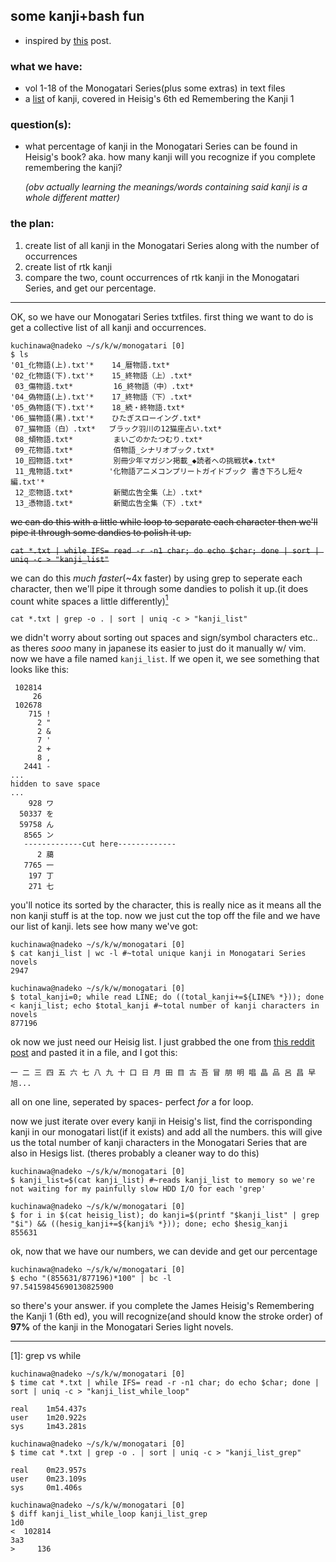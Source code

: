 ## some kanji+bash fun
 - inspired by [this][1] post.

### what we have:
 - vol 1-18 of the Monogatari Series(plus some extras) in text files
 - a [list][2] of kanji, covered in Heisig's 6th ed Remembering the Kanji 1
	
### question(s):
 - what percentage of kanji in the Monogatari Series can be found in Heisig's
   book? aka. how many kanji will you recognize if you complete remembering the
   kanji?

   _(obv actually learning the meanings/words containing said kanji is a whole
   different matter)_
	
### the plan:
 1. create list of all kanji in the Monogatari Series along with the number of
    occurrences
 2. create list of rtk kanji
 3. compare the two, count occurrences of rtk kanji in the Monogatari Series,
    and get our percentage.
<hr>

	
OK, so we have our Monogatari Series txtfiles. first thing we want to do is get
a collective list of all kanji and occurrences.
```
kuchinawa@nadeko ~/s/k/w/monogatari [0]
$ ls
'01_化物語(上).txt'*    14_暦物語.txt*
'02_化物語(下).txt'*    15_終物語（上）.txt*
 03_傷物語.txt*         16_終物語（中）.txt*
'04_偽物語(上).txt'*    17_終物語（下）.txt*
'05_偽物語(下).txt'*    18_続・終物語.txt*
'06_猫物語(黒).txt'*    ひたぎスローイング.txt*
 07_猫物語（白）.txt*   ブラック羽川の12猫座占い.txt*
 08_傾物語.txt*         まいごのかたつむり.txt*
 09_花物語.txt*         佰物語_シナリオブック.txt*
 10_囮物語.txt*         別冊少年マガジン掲載_◆読者への挑戦状◆.txt*
 11_鬼物語.txt*        '化物語アニメコンプリートガイドブック 書き下ろし短々編.txt'*
 12_恋物語.txt*         新聞広告全集（上）.txt*
 13_憑物語.txt*         新聞広告全集（下）.txt*
 ```
 
 
 
~~we can do this with a little while loop to separate each character then we'll
pipe it through some dandies to polish it up.~~

~~`cat *.txt | while IFS= read -r -n1 char; do echo $char; done | sort | uniq -c > "kanji_list"`~~

we can do this _much faster_(~4x faster) by using grep to seperate each
character, then we'll pipe it through some dandies to polish it up.(it does
count white spaces a little differently)<a href="#grep_vs_while"><sup>1</sup></a>

`cat *.txt | grep -o . | sort | uniq -c > "kanji_list"`

we didn't worry about sorting out spaces and sign/symbol characters etc.. as
theres _sooo_ many in japanese its easier to just do it manually w/ vim. now we
have a file named `kanji_list`. If we open it, we see something that looks like
this:
```
 102814
     26 ﻿
 102678
    715 !
      2 "
      2 &
      7 '
      2 +
      8 ,
   2441 -
...
hidden to save space
...
    928 ワ
  50337 を
  59758 ん
   8565 ン
   -------------cut here-------------
      2 﨟
   7765 一
    197 丁
    271 七
```

you'll notice its sorted by the character, this is really nice as it means all
the non kanji stuff is at the top. now we just cut the top off the file and we
have our list of kanji. lets see how many we've got:
```
kuchinawa@nadeko ~/s/k/w/monogatari [0]
$ cat kanji_list | wc -l #~total unique kanji in Monogatari Series novels
2947

kuchinawa@nadeko ~/s/k/w/monogatari [0]
$ total_kanji=0; while read LINE; do ((total_kanji+=${LINE% *})); done < kanji_list; echo $total_kanji #~total number of kanji characters in novels
877196
```



ok now we just need our Heisig list. I just grabbed the one from
[this reddit post][2] and pasted it in a file, and I got this:
```
一 二 三 四 五 六 七 八 九 十 口 日 月 田 目 古 吾 冒 朋 明 唱 晶 品 呂 昌 早 旭...
```

all on one line, seperated by spaces- perfect _for_ a for loop.

now we just iterate over every kanji in Heisig's list, find the corrisponding
kanji in our monogatari list(if it exists) and add all the numbers. this will
give us the total number of kanji characters in the Monogatari Series that are
also in Hesigs list. (theres probably a cleaner way to do this)
```
kuchinawa@nadeko ~/s/k/w/monogatari [0]
$ kanji_list=$(cat kanji_list) #~reads kanji_list to memory so we're not waiting for my painfully slow HDD I/O for each 'grep'

kuchinawa@nadeko ~/s/k/w/monogatari [0]
$ for i in $(cat heisig_list); do kanji=$(printf "$kanji_list" | grep "$i") && ((hesig_kanji+=${kanji% *})); done; echo $hesig_kanji
855631
```



ok, now that we have our numbers, we can devide and get our percentage
```
kuchinawa@nadeko ~/s/k/w/monogatari [0]
$ echo "(855631/877196)*100" | bc -l
97.54159845690130825900
```


so there's your answer. if you complete the James Heisig's Remembering the
Kanji 1 (6th ed), you will recognize(and should know the stroke order) of
**97%** of the kanji in the Monogatari Series light novels.




<hr>
<a id="grep_vs_while">[1]: grep vs while</a>

```
kuchinawa@nadeko ~/s/k/w/monogatari [0]
$ time cat *.txt | while IFS= read -r -n1 char; do echo $char; done | sort | uniq -c > "kanji_list_while_loop"

real    1m54.437s
user    1m20.922s
sys     1m43.281s

kuchinawa@nadeko ~/s/k/w/monogatari [0]
$ time cat *.txt | grep -o . | sort | uniq -c > "kanji_list_grep"

real    0m23.957s
user    0m23.109s
sys     0m1.406s

kuchinawa@nadeko ~/s/k/w/monogatari [0]
$ diff kanji_list_while_loop kanji_list_grep
1d0
<  102814
3a3
>     136
```

[1]: https://hackernoon.com/learning-languages-very-quickly-with-the-help-of-some-very-basic-data-science-cdbf95288333
[2]: https://www.reddit.com/r/LearnJapanese/comments/1a126a/all_2200_kanji_from_heisigs_remembering_the_kanji/
